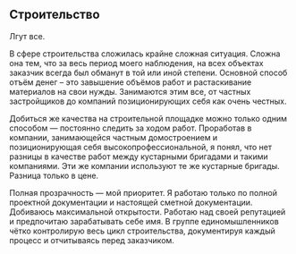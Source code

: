 ## Строительство

Лгут все.

В сфере строительства сложилась крайне сложная ситуация. Сложна она тем, что за весь период моего наблюдения, на всех объектах заказчик всегда был обманут в той или иной степени. Основной способ отъём денег – это завышение объёмов работ и растаскивание материалов на свои нужды. Занимаются этим все, от частных застройщиков до компаний позиционирующих себя как очень честных.

Добиться же качества на строительной площадке можно только одним способом — постоянно следить за ходом работ. Проработав в компании, занимающейся частным домостроением и позиционирующая себя высокопрофессиональной, я понял, что нет разницы в качестве работ между кустарными бригадами и такими компаниями. Эти же компании используют те же кустарные бригады. Разница только в цене.

Полная прозрачность — мой приоритет. Я работаю только по полной проектной документации и настоящей сметной документации. Добиваюсь максимальной открытости. Работаю над своей репутацией и предпочитаю зарабатывать себе имя. В группе единомышленников чётко контролирую весь цикл строительства, документируя каждый процесс и отчитываясь перед заказчиком.
